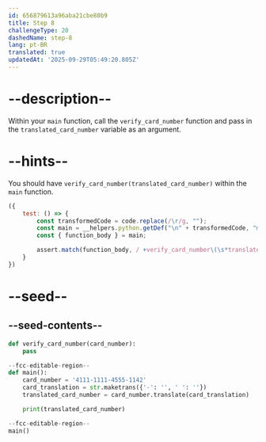 ```yaml
---
id: 656879613a96aba21cbe80b9
title: Step 8
challengeType: 20
dashedName: step-8
lang: pt-BR
translated: true
updatedAt: '2025-09-29T05:49:20.805Z'
---
```


# --description--

Within your `main` function, call the `verify_card_number` function and pass in the `translated_card_number` variable as an argument.

# --hints--

You should have `verify_card_number(translated_card_number)` within the `main` function.

```js
({
    test: () => {
        const transformedCode = code.replace(/\r/g, "");
        const main = __helpers.python.getDef("\n" + transformedCode, "main");
        const { function_body } = main;

        assert.match(function_body, / +verify_card_number\(\s*translated_card_number\s*\)/);
    }
})
```

# --seed--

## --seed-contents--

```py
def verify_card_number(card_number):
    pass

--fcc-editable-region--
def main():
    card_number = '4111-1111-4555-1142'
    card_translation = str.maketrans({'-': '', ' ': ''})
    translated_card_number = card_number.translate(card_translation)

    print(translated_card_number)

--fcc-editable-region--
main()
```
